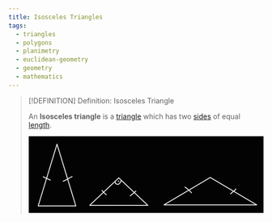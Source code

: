 ```yaml
---
title: Isosceles Triangles
tags:
  - triangles
  - polygons
  - planimetry
  - euclidean-geometry
  - geometry
  - mathematics
---
```


>[!DEFINITION] Definition: Isosceles Triangle
>
>An **Isosceles triangle** is a [triangle](../Triangles.md) which has two [sides](../../Polygons.md) of equal [length](../../../../Curves/Curves.md).
>
>![Isosceles Triangles](res/Isosceles%20Triangles.jpg)
>